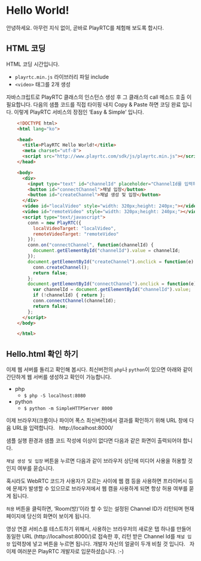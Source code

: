 # Hello World!
안녕하세요. 아무런 지식 없이, 곧바로 PlayRTC를 체험해 보도록 합시다.

## HTML 코딩
HTML 코딩 시간입니다.

- `playrtc.min.js` 라이브러리 파일 include
- `<video>` 태그를 2개 생성

자바스크립트로 PlayRTC 클래스의 인스턴스 생성 후 그 클래스의 call 메소드 호출 이 필요합니다. 다음의 샘플 코드를 직접 타이핑 내지 Copy & Paste 하면 코딩 완료 입니다. 이렇게 PlayRTC 서비스의 장점인 ‘Easy & Simple’ 입니다.

```html
	<!DOCTYPE html>
	<html lang="ko">

	<head>
	  <title>PlayRTC Hello World!</title>
	  <meta charset="utf-8">
	  <script src="http://www.playrtc.com/sdk/js/playrtc.min.js"></script>
	</head>

	<body>
	  <div>
    	<input type="text" id="channelId" placeholder="ChannelId를 입력하세요." value="">
    	<button id="connectChannel">채널 입장</button>
    	<button id="createChannel">채널 생성 및 입장</button>
	  </div>
	  <video id="localVideo" style="width: 320px;height: 240px;"></video>
	  <video id="remoteVideo" style="width: 320px;height: 240px;"></video>
	  <script type="text/javascript">
    	conn = new PlayRTC({
    	  localVideoTarget: "localVideo",
    	  remoteVideoTarget: "remoteVideo"
    	});
    	conn.on("connectChannel", function(channelId) {
    	  document.getElementById("channelId").value = channelId;
    	});
    	document.getElementById("createChannel").onclick = function(e) {
    	  conn.createChannel();
    	  return false;
    	};
    	document.getElementById("connectChannel").onclick = function(e) {
    	  var channelId = document.getElementById("channelId").value;
    	  if (!channelId) { return };
    	  conn.connectChannel(channelId);
    	  return false;
    	};
	  </script>
	</body>

	</html>
```

## Hello.html 확인 하기

이제 웹 서버를 돌리고 확인해 봅시다. 최신버전의 `php`나 `python`이 있으면 아래와 같이 간단하게 웹 서버를 생성하고 확인이 가능합니다.

- php
	- `$ php -S localhost:8080`
- python
	- `$ python -m SimpleHTTPServer 8000`

이제 브라우저(크롬이나 파이어 폭스 최신버전)에서 결과를 확인하기 위해 URL 창에 다음 URL을 입력합니다.
 
http://localhost:8000/

샘플 실행 환경과 샘플 코드 작성에 이상이 없다면 다음과 같은 화면이 출력되어야 합니다.

`채널 생성 및 입장` 버튼을 누르면 다음과 같이 브라우저 상단에 미디어 사용을 허용할 것인지 여부를 묻습니다.

혹시라도 WebRTC 코드가 사용자가 모르는 사이에 웹 캠 등을 사용하면 프라이버시 등에 문제가 발생할 수 있으므로 브라우저에서 웹 캠을 사용하게 되면 항상 허용 여부를 묻게 됩니다.

`허용` 버튼을 클릭하면, ‘Room(방)’이라 할 수 있는 설정된 Channel ID가 리턴되며 현재 페이지에 당신의 화면이 보이게 됩니다.

영상 연결 서비스를 테스트하기 위해서, 사용하는 브라우저의 새로운 탭 하나를 만들어 동일한 URL (http://localhost:8000/)로 접속한 후, 리턴 받은 Channel Id를 `채널 입장` 입력창에 넣고 버튼을 누르면 됩니다. 개발자 자신의 얼굴이 두개 비칠 것 입니다.
 
자 이제 여러분은 PlayRTC 개발자로 입문하셨습니다. :-)
